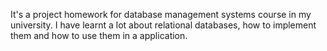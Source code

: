 It's a project homework for database management systems course in my university. I have learnt a lot about relational databases, how to implement them and how to use them in a application.
